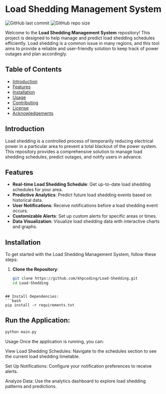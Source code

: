 # Load Shedding Management System

![GitHub last commit](https://img.shields.io/github/last-commit/khpcoding/Load-Shedding)
![GitHub repo size](https://img.shields.io/github/repo-size/khpcoding/Load-Shedding)

Welcome to the **Load Shedding Management System** repository! This project is designed to help manage and predict load shedding schedules efficiently. Load shedding is a common issue in many regions, and this tool aims to provide a reliable and user-friendly solution to keep track of power outages and plan accordingly.

## Table of Contents

- [Introduction](#introduction)
- [Features](#features)
- [Installation](#installation)
- [Usage](#usage)
- [Contributing](#contributing)
- [License](#license)
- [Acknowledgements](#acknowledgements)

## Introduction

Load shedding is a controlled process of temporarily reducing electrical power in a particular area to prevent a total blackout of the power system. This repository provides a comprehensive solution to manage load shedding schedules, predict outages, and notify users in advance.

## Features

- **Real-time Load Shedding Schedule**: Get up-to-date load shedding schedules for your area.
- **Predictive Analytics**: Predict future load shedding events based on historical data.
- **User Notifications**: Receive notifications before a load shedding event occurs.
- **Customizable Alerts**: Set up custom alerts for specific areas or times.
- **Data Visualization**: Visualize load shedding data with interactive charts and graphs.

## Installation

To get started with the Load Shedding Management System, follow these steps:

1. **Clone the Repository**:
   ```bash
   git clone https://github.com/khpcoding/Load-Shedding.git
   cd Load-Shedding
  ```

## Install Dependencies:
```bash
pip install -r requirements.txt
```

## Run the Application:
```bash
python main.py
```
Usage
Once the application is running, you can:

View Load Shedding Schedules: Navigate to the schedules section to see the current load shedding timetable.

Set Up Notifications: Configure your notification preferences to receive alerts.

Analyze Data: Use the analytics dashboard to explore load shedding patterns and predictions.

